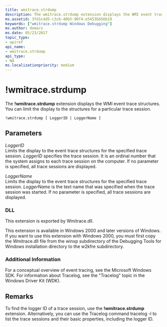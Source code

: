 ```yaml
---
title: wmitrace.strdump
description: The wmitrace.strdump extension displays the WMI event trace structures. You can limit the display to the structures for a particular trace session.
ms.assetid: 3fd1c4d5-c3c6-40b5-90f4-e5453bb56b19
keywords: ["wmitrace.strdump Windows Debugging"]
ms.author: domars
ms.date: 05/23/2017
topic_type:
- apiref
api_name:
- wmitrace.strdump
api_type:
- NA
ms.localizationpriority: medium
---
```


# !wmitrace.strdump


The **!wmitrace.strdump** extension displays the WMI event trace structures. You can limit the display to the structures for a particular trace session.

```
!wmitrace.strdump [ LoggerID | LoggerName ] 
```

## <span id="ddk__wmitrace_strdump_dbg"></span><span id="DDK__WMITRACE_STRDUMP_DBG"></span>Parameters


<span id="_______LoggerID______"></span><span id="_______loggerid______"></span><span id="_______LOGGERID______"></span> *LoggerID*   
Limits the display to the event trace structures for the specified trace session. *LoggerID* specifies the trace session. It is an ordinal number that the system assigns to each trace session on the computer. If no parameter is specified, all trace sessions are displayed.

<span id="_______LoggerName______"></span><span id="_______loggername______"></span><span id="_______LOGGERNAME______"></span> *LoggerName*   
Limits the display to the event trace structures for the specified trace session. *LoggerName* is the text name that was specified when the trace session was started. If no parameter is specified, all trace sessions are displayed.

### <span id="DLL"></span><span id="dll"></span>DLL

This extension is exported by Wmitrace.dll.

This extension is available in Windows 2000 and later versions of Windows. If you want to use this extension with Windows 2000, you must first copy the Wmitrace.dll file from the winxp subdirectory of the Debugging Tools for Windows installation directory to the w2kfre subdirectory.

### <span id="Additional_Information"></span><span id="additional_information"></span><span id="ADDITIONAL_INFORMATION"></span>Additional Information

For a conceptual overview of event tracing, see the Microsoft Windows SDK. For information about Tracelog, see the "Tracelog" topic in the Windows Driver Kit (WDK).

Remarks
-------

To find the logger ID of a trace session, use the **!wmitrace.strdump** extension. Alternatively, you can use the Tracelog command tracelog -l to list the trace sessions and their basic properties, including the logger ID.

 

 





